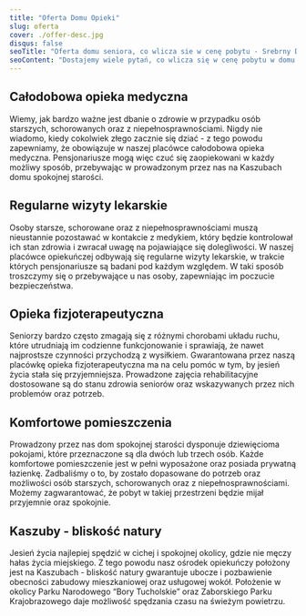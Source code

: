 ```yaml
---
title: "Oferta Domu Opieki"
slug: oferta
cover: ./offer-desc.jpg
disqus: false
seoTitle: "Oferta domu seniora, co wlicza sie w cenę pobytu - Srebrny Dom"
seoContent: "Dostajemy wiele pytań, co wlicza się w cenę pobytu w domu seniora. Oferujemy masę atrakcji od zajęć z fizjoterapeutą po lekcje szycie na szydełku. Zapoznaj się z naszą ofertą."
---
```


## Całodobowa opieka medyczna

Wiemy, jak bardzo ważne jest dbanie o zdrowie w przypadku osób starszych, schorowanych oraz z niepełnosprawnościami. Nigdy nie wiadomo, kiedy cokolwiek złego zacznie się dziać - z tego powodu zapewniamy, że obowiązuje w naszej placówce całodobowa opieka medyczna. Pensjonariusze mogą więc czuć się zaopiekowani w każdy możliwy sposób, przebywając w prowadzonym przez nas na Kaszubach domu spokojnej starości.

## Regularne wizyty lekarskie

Osoby starsze, schorowane oraz z niepełnosprawnościami muszą nieustannie pozostawać w kontakcie z medykiem, który będzie kontrolował ich stan zdrowia i zwracał uwagę na pojawiające się dolegliwości. W naszej placówce opiekuńczej odbywają się regularne wizyty lekarskie, w trakcie których pensjonariusze są badani pod każdym względem. W taki sposób troszczymy się o przebywające u nas osoby, zapewniając im poczucie bezpieczeństwa.

## Opieka fizjoterapeutyczna

Seniorzy bardzo często zmagają się z różnymi chorobami układu ruchu, które utrudniają im codzienne funkcjonowanie i sprawiają, że nawet najprostsze czynności przychodzą z wysiłkiem. Gwarantowana przez naszą placówkę opieka fizjoterapeutyczna ma na celu pomóc w tym, by jesień życia stała się przyjemniejsza. Prowadzone zajęcia rehabilitacyjne dostosowane są do stanu zdrowia seniorów oraz wskazywanych przez nich problemów oraz potrzeb.

## Komfortowe pomieszczenia

Prowadzony przez nas dom spokojnej starości dysponuje dziewięcioma pokojami, które przeznaczone są dla dwóch lub trzech osób. Każde komfortowe pomieszczenie jest w pełni wyposażone oraz posiada prywatną łazienkę. Zadbaliśmy o to, by zostało dopasowane do potrzeb oraz możliwości osób starszych, schorowanych oraz z niepełnosprawnościami. Możemy zagwarantować, że pobyt w takiej przestrzeni będzie mijał przyjemnie oraz spokojnie.

## Kaszuby - bliskość natury

Jesień życia najlepiej spędzić w cichej i spokojnej okolicy, gdzie nie męczy hałas życia miejskiego. Z tego powodu nasz ośrodek opiekuńczy położony jest na Kaszubach - bliskość natury gwarantuje ubocze i pozbawienie obecności zabudowy mieszkaniowej oraz usługowej wokół. Położenie w okolicy Parku Narodowego “Bory Tucholskie” oraz Zaborskiego Parku Krajobrazowego daje możliwość spędzania czasu na świeżym powietrzu.